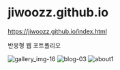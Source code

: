 # jiwoozz.github.io


https://jiwoozz.github.io/index.html

반응형 웹 포트폴리오


![gallery_img-16](https://user-images.githubusercontent.com/124217541/231062203-edce4295-c786-41a2-aa19-417e20aa0a99.jpg)
![blog-03](https://user-images.githubusercontent.com/124217541/231062404-f66d8919-47d9-488a-a8c4-e48e66b2f43d.jpg)
![about1](https://user-images.githubusercontent.com/124217541/231074174-436643ee-3827-4f7d-af0a-b70f1db66bff.jpg)
